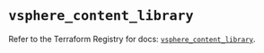 # `vsphere_content_library`

Refer to the Terraform Registry for docs: [`vsphere_content_library`](https://registry.terraform.io/providers/hashicorp/vsphere/2.9.2/docs/resources/content_library).
